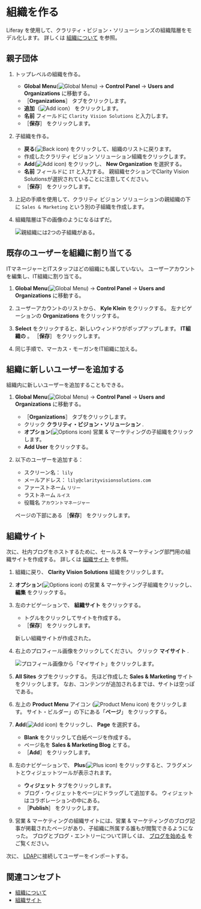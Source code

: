 # 組織を作る

Liferay を使用して、クラリティ・ビジョン・ソリューションズの組織階層をモデル化します。 詳しくは [組織について](https://learn.liferay.com/ja/w/dxp/users-and-permissions/organizations/understanding-organizations) を参照。

## 親子団体

1. トップレベルの組織を作る。

   * **Global Menu**(![Global Menu](../../images/icon-applications-menu.png)) &rarr; **Control Panel** &rarr; **Users and Organizations** に移動する。
   * ［**Organizations**］ タブをクリックします。
   * **追加**（![Add icon](../../images/icon-add.png)） をクリックします。
   * **名前** フィールドに `Clarity Vision Solutions` と入力します。
   * ［**保存**］ をクリックします。

1. 子組織を作る。

   * **戻る**(![Back icon](../../images/icon-angle-left.png)) をクリックして、組織のリストに戻ります。
   * 作成したクラリティ ビジョン ソリューション組織をクリックします。
   * **Add**(![Add icon](../../images/icon-add.png)) をクリックし、 **New Organization** を選択する。
   * **名前** フィールドに `IT` と入力する。 親組織セクションでClarity Vision Solutionsが選択されていることに注意してください。
   * ［**保存**］ をクリックします。

1. 上記の手順を使用して、クラリティ ビジョン ソリューションの親組織の下に `Sales & Marketing` という別の子組織を作成します。

1. 組織階層は下の画像のようになるはずだ。

   ![親組織には2つの子組織がある。](./creating-organizations/images/01.png)

## 既存のユーザーを組織に割り当てる

ITマネージャーとITスタッフはどの組織にも属していない。 ユーザーアカウントを編集し、IT組織に割り当てる。

1. **Global Menu**(![Global Menu](../../images/icon-applications-menu.png)) &rarr; **Control Panel** &rarr; **Users and Organizations** に移動する。

1. ユーザーアカウントのリストから、 **Kyle Klein** をクリックする。 左ナビゲーションの **Organizations** をクリックする。

1. **Select** をクリックすると、新しいウィンドウがポップアップします。 **IT組織の** 。 ［**保存**］ をクリックします。

1. 同じ手順で、マーカス・モーガンをIT組織に加える。

## 組織に新しいユーザーを追加する

組織内に新しいユーザーを追加することもできる。

1. **Global Menu**(![Global Menu](../../images/icon-applications-menu.png)) &rarr; **Control Panel** &rarr; **Users and Organizations** に移動する。

   * ［**Organizations**］ タブをクリックします。
   * クリック **クラリティ・ビジョン・ソリューション** .
   * **オプション**(![Options icon](../../images/icon-actions.png)) 営業 & マーケティングの子組織をクリックします。
   * **Add User** をクリックする。

1. 以下のユーザーを追加する：

   * スクリーン名： `lily`
   * メールアドレス： `lily@clarityvisionsolutions.com`
   * ファーストネーム `リリー`
   * ラストネーム `ルイス`
   * 役職名 `アカウントマネージャー`

   ページの下部にある ［**保存**］ をクリックします。

## 組織サイト

次に、社内ブログをホストするために、セールス & マーケティング部門用の組織サイトを作成する。 詳しくは [組織サイト](https://learn.liferay.com/ja/w/dxp/users-and-permissions/organizations/organization-sites) を参照。

1. 組織に戻り、 **Clarity Vision Solutions** 組織をクリックします。

1. **オプション**(![Options icon](../../images/icon-actions.png)) の営業 & マーケティング子組織をクリックし、 **編集** をクリックする。

1. 左のナビゲーションで、 **組織サイト** をクリックする。
   * トグルをクリックしてサイトを作成する。
   * ［**保存**］ をクリックします。

   新しい組織サイトが作成された。

1. 右上のプロフィール画像をクリックしてください。 クリック **マイサイト** .

   ![プロフィール画像から「マイサイト」をクリックします。](./creating-organizations/images/02.png)

1. **All Sites** タブをクリックする。 先ほど作成した **Sales & Marketing** サイトをクリックします。 なお、コンテンツが追加されるまでは、サイトは空っぽである。

1. 左上の **Product Menu** アイコン (![Product Menu icon](../../images/icon-product-menu.png)) をクリックします。 サイト・ビルダー」の下にある「**ページ**」 をクリックする。

1. **Add**(![Add icon](../../images/icon-add.png)) をクリックし、 **Page** を選択する。

   * **Blank** をクリックして白紙ページを作成する。
   * ページ名を **Sales & Marketing Blog** とする。
   * ［**Add**］ をクリックします。

1. 左のナビゲーションで、 **Plus**(![Plus icon](../../images/icon-plus.png)) をクリックすると、フラグメントとウィジェットツールが表示されます。

   * **ウィジェット** タブをクリックします。
   * ブログ・ウィジェットをページにドラッグして追加する。 ウィジェットはコラボレーションの中にある。
   * ［**Publish**］ をクリックします。

1. 営業 & マーケティングの組織サイトには、営業 & マーケティングのブログ記事が掲載されたページがあり、子組織に所属する誰もが閲覧できるようになった。 ブログとブログ・エントリーについて詳しくは、 [ブログを始める](https://learn.liferay.com/ja/w/dxp/content-authoring-and-management/blogs/getting-started-with-blogs) をご覧ください。

次に、 [LDAP](./connecting-to-ldap.md)に接続してユーザーをインポートする。

## 関連コンセプト

- [組織について](https://learn.liferay.com/ja/w/dxp/users-and-permissions/organizations/understanding-organizations)
- [組織サイト](https://learn.liferay.com/ja/w/dxp/users-and-permissions/organizations/organization-sites)
